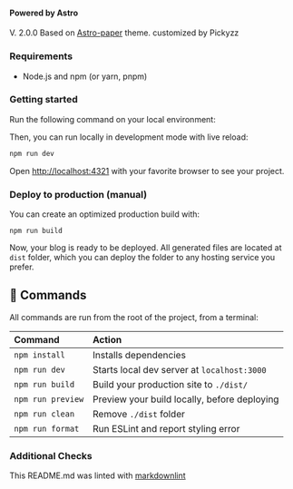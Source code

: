 #### Powered by Astro

V. 2.0.0 Based on [Astro-paper](https://github.com/satnaing/astro-paper) theme. customized by Pickyzz

### Requirements

- Node.js and npm (or yarn, pnpm)

### Getting started

Run the following command on your local environment:

Then, you can run locally in development mode with live reload:

```bash
npm run dev
```

Open [http://localhost:4321](http://localhost:4321) with your favorite browser
to see your project.

### Deploy to production (manual)

You can create an optimized production build with:

```shell
npm run build
```

Now, your blog is ready to be deployed. All generated files are located at
`dist` folder, which you can deploy the folder to any hosting service you
prefer.

## 🧞 Commands

All commands are run from the root of the project, from a terminal:

| Command           | Action                                       |
| :---------------- | :------------------------------------------- |
| `npm install`     | Installs dependencies                        |
| `npm run dev`     | Starts local dev server at `localhost:3000`  |
| `npm run build`   | Build your production site to `./dist/`      |
| `npm run preview` | Preview your build locally, before deploying |
| `npm run clean`   | Remove `./dist` folder                       |
| `npm run format`  | Run ESLint and report styling error          |

### Additional Checks

This README.md was linted with
[markdownlint](https://github.com/igorshubovych/markdownlint-cli)
